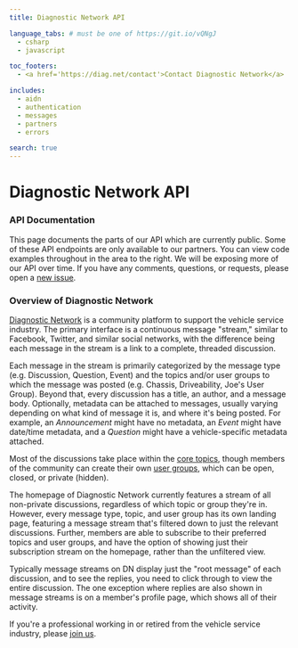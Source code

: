 ```yaml
---
title: Diagnostic Network API

language_tabs: # must be one of https://git.io/vQNgJ
  - csharp
  - javascript

toc_footers:
  - <a href='https://diag.net/contact'>Contact Diagnostic Network</a>

includes:
  - aidn
  - authentication
  - messages
  - partners
  - errors

search: true
---
```


# Diagnostic Network API

### API Documentation 

This page documents the parts of our API which are currently public. Some of these API endpoints are only available to our partners. You can view code examples throughout<span class="hide-xs"> in the area to the right</span>. We will be exposing more of our API over time. If you have any comments, questions, or requests, please open a [new issue](https://github.com/DiagnosticNetwork/api/issues/new/choose).

### Overview of Diagnostic Network

[Diagnostic Network](https://diag.net) is a community platform to support the vehicle service industry. The primary interface is a continuous message "stream," similar to Facebook, Twitter, and similar social networks, with the difference being each message in the stream is a link to a complete, threaded discussion. 

Each message in the stream is primarily categorized by the message type (e.g. Discussion, Question, Event) and the topics and/or user groups to which the message was posted (e.g. Chassis, Driveability, Joe's User Group). Beyond that, every discussion has a title, an author, and a message body. Optionally, metadata can be attached to messages, usually varying depending on what kind of message it is, and where it's being posted. For example, an _Announcement_ might have no metadata, an _Event_ might have date/time metadata, and a _Question_ might have a vehicle-specific metadata attached.

Most of the discussions take place within the [core topics](https://diag.net/topics), though members of the community can create their own [user groups](https://diag.net/groups), which can be open, closed, or private (hidden). 

The homepage of Diagnostic Network currently features a stream of all non-private discussions, regardless of which topic or group they're in. However, every message type, topic, and user group has its own landing page, featuring a message stream that's filtered down to just the relevant discussions. Further, members are able to subscribe to their preferred topics and user groups, and have the option of showing just their subscription stream on the homepage, rather than the unfiltered view. 

Typically message streams on DN display just the "root message" of each discussion, and to see the replies, you need to click through to view the entire discussion. The one exception where replies are also shown in message streams is on a member's profile page, which shows all of their activity.

If you're a professional working in or retired from the vehicle service industry, please [join us](https://diag.net/account/register).

